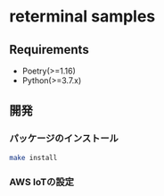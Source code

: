 # reterminal samples

## Requirements
* Poetry(>=1.16)
* Python(>=3.7.x)


## 開発

### パッケージのインストール

```bash
make install
```

### AWS IoTの設定

